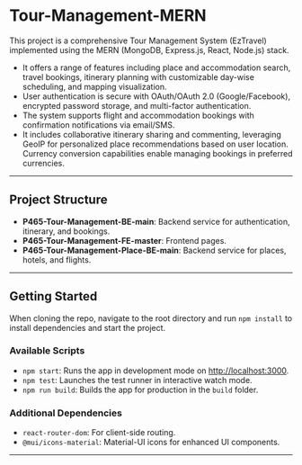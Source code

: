 # Tour-Management-MERN

This project is a comprehensive Tour Management System (EzTravel) implemented using the MERN (MongoDB, Express.js, React, Node.js) stack. 
* It offers a range of features including place and accommodation search, travel bookings, itinerary planning with customizable day-wise scheduling, and mapping visualization. 
* User authentication is secure with OAuth/OAuth 2.0 (Google/Facebook), encrypted password storage, and multi-factor authentication. 
* The system supports flight and accommodation bookings with confirmation notifications via email/SMS.
* It includes collaborative itinerary sharing and commenting, leveraging GeoIP for personalized place recommendations based on user location. Currency conversion capabilities enable managing bookings in preferred currencies.

---

## Project Structure
- **P465-Tour-Management-BE-main**: Backend service for authentication, itinerary, and bookings.
- **P465-Tour-Management-FE-master**: Frontend pages.
- **P465-Tour-Management-Place-BE-main**: Backend service for places, hotels, and flights.

---

## Getting Started
When cloning the repo, navigate to the root directory and run `npm install` to install dependencies and start the project.

### Available Scripts
- `npm start`: Runs the app in development mode on [http://localhost:3000](http://localhost:3000).
- `npm test`: Launches the test runner in interactive watch mode.
- `npm run build`: Builds the app for production in the `build` folder.

### Additional Dependencies
- `react-router-dom`: For client-side routing.
- `@mui/icons-material`: Material-UI icons for enhanced UI components.

---
